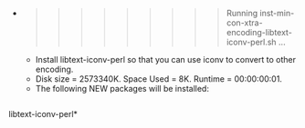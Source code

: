 * >>>>>>>>> Running inst-min-con-xtra-encoding-libtext-iconv-perl.sh ...
  * Install libtext-iconv-perl so that you can use iconv to convert to other encoding.
  * Disk size = 2573340K. Space Used = 8K. Runtime = 00:00:00:01.
  * The following NEW packages will be installed:
  ```bash
libtext-iconv-perl*
  ```
